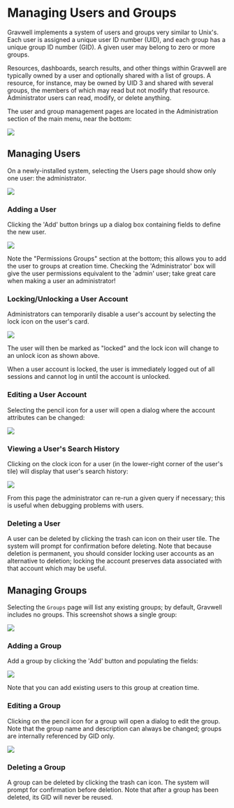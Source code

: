 # Managing Users and Groups

Gravwell implements a system of users and groups very similar to Unix's. Each user is assigned a unique user ID number (UID), and each group has a unique group ID number (GID). A given user may belong to zero or more groups.

Resources, dashboards, search results, and other things within Gravwell are typically owned by a user and optionally shared with a list of groups. A resource, for instance, may be owned by UID 3 and shared with several groups, the members of which may read but not modify that resource. Administrator users can read, modify, or delete anything.

The user and group management pages are located in the Administration section of the main menu, near the bottom:

![](usermenu.png)

## Managing Users

On a newly-installed system, selecting the Users page should show only one user: the administrator.

![](users1.png)

### Adding a User

Clicking the 'Add' button brings up a dialog box containing fields to define the new user.

![](newuser.png)

Note the "Permissions Groups" section at the bottom; this allows you to add the user to groups at creation time. Checking the 'Administrator' box will give the user permissions equivalent to the 'admin' user; take great care when making a user an administrator!

### Locking/Unlocking a User Account

Administrators can temporarily disable a user's account by selecting the lock icon on the user's card.

![](locked.png)

The user will then be marked as "locked" and the lock icon will change to an unlock icon as shown above.

When a user account is locked, the user is immediately logged out of all sessions and cannot log in until the account is unlocked.

### Editing a User Account

Selecting the pencil icon for a user will open a dialog where the account attributes can be changed:

![](edituser.png)

### Viewing a User's Search History

Clicking on the clock icon for a user (in the lower-right corner of the user's tile) will display that user's search history:

![](userhist.png)

From this page the administrator can re-run a given query if necessary; this is useful when debugging problems with users.

### Deleting a User

A user can be deleted by clicking the trash can icon on their user tile. The system will prompt for confirmation before deleting. Note that because deletion is permanent, you should consider locking user accounts as an alternative to deletion; locking the account preserves data associated with that account which may be useful.

## Managing Groups

Selecting the `Groups` page will list any existing groups; by default, Gravwell includes no groups. This screenshot shows a single group:

![](groups.png)

### Adding a Group

Add a group by clicking the 'Add' button and populating the fields:

![](newgroup.png)

Note that you can add existing users to this group at creation time.

### Editing a Group

Clicking on the pencil icon for a group will open a dialog to edit the group. Note that the group name and description can always be changed; groups are internally referenced by GID only.

![](editgroup.png)

### Deleting a Group

A group can be deleted by clicking the trash can icon. The system will prompt for confirmation before deletion. Note that after a group has been deleted, its GID will never be reused.